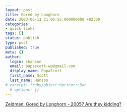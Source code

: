 ```yaml
---
layout: post
title: Gored by Longhorn
date: 2003-06-11 21:06:55.000000000 +02:00
categories:
- quick links
tags: []
status: publish
type: post
published: true
meta: {}
author:
  login: shanson
  email: papascott-wp@gmail.com
  display_name: PapaScott
  first_name: Scott
  last_name: Hanson
# excerpt: !ruby/object:Hpricot::Doc
  # options: {}
---
```

<p><a title="Is Microsoft trying to make IE into the Notepad of web browsers?" href="http://www.zeldman.com/daily/0603a.shtml#goredbylonghorn">Zeldman: Gored by Longhorn  - 2005? Are they kidding?</a></p>
